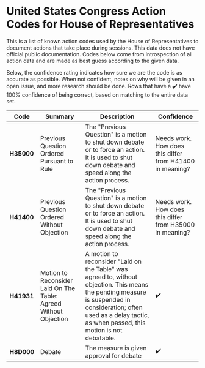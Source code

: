 # United States Congress Action Codes for House of Representatives

This is a list of known action codes used by the House of Representatives to document actions that take place during sessions. This data does not have official public documentation. Codes below come from introspection of all action data and are made as best guess according to the given data.

Below, the confidence rating indicates how sure we are the code is as accurate as possible. When not confident, notes on why will be given in an open issue, and more research should be done. Rows that have a :heavy_check_mark: have 100% confidence of being correct, based on matching to the entire data set.

| Code | Summary | Description | Confidence |
| --- | --- | --- | --- |
| **H35000** | Previous Question Ordered Pursuant to Rule | The "Previous Question" is a motion to shut down debate or to force an action. It is used to shut down debate and speed along the action process. | Needs work. How does this differ from H41400 in meaning? |
| **H41400** | Previous Question Ordered Without Objection | The "Previous Question" is a motion to shut down debate or to force an action. It is used to shut down debate and speed along the action process. | Needs work. How does this differ from H35000 in meaning? |
| **H41931** | Motion to Reconsider Laid On The Table: Agreed Without Objection | A motion to reconsider "Laid on the Table" was agreed to, without objection. This means the pending measure is suspended in consideration; often used as a delay tactic, as when passed, this motion is not debatable. | :heavy_check_mark: |
| **H8D000** | Debate | The measure is given approval for debate | :heavy_check_mark: |
